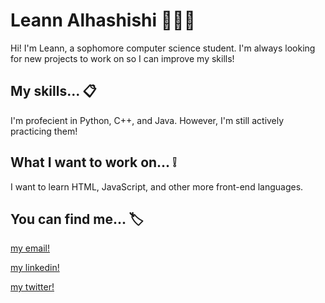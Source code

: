 # Leann Alhashishi 👩🏽‍💻
Hi! I'm Leann, a sophomore computer science student. I'm always looking for new projects to work on so I can improve my skills!



## My skills... 📋
I'm profecient in Python, C++, and Java. However, I'm still actively practicing them!


## What I want to work on... ❕
I want to learn HTML, JavaScript, and other more front-end languages.


## You can find me... 🏷
[my email!](leannalhashishi@gmail.com)

[my linkedin!](https://www.linkedin.com/in/leann-alhashishi-7b6087218/)

[my twitter!](twitter.com/leannleannz)


<!---
leann-z/leann-z is a ✨ special ✨ repository because its `README.md` (this file) appears on your GitHub profile.
You can click the Preview link to take a look at your changes.
--->
